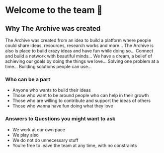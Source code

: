 # Welcome to the team 🙌

## Why The Archive was created
The Archive was created from an idea to build a platform where people could share ideas, resources, research works and more... The Archive is also is place to build crazy ideas and have fun while doing so... Connect and build a network with beautiful minds... We have a dream, a belief of achieving our goals by doing the things we love... Solving one problem at a time... Building solutions people can use...

### Who can be a part
- Anyone who wants to build their ideas
- Those who want to be around people who can help in their growth
- Those who are willing to contribute and support the ideas of others
- Those who wanna have fun doing what they love

### Answers to Questions you might want to ask
- We work at our own pace
- We play also
- We do not do unnecessary stuff
- You’re free to leave the team at any time, with no constraints
